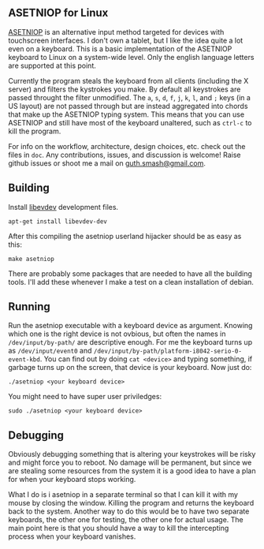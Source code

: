 ASETNIOP for Linux
------------------

[ASETNIOP](http://asetniop.com/) is an alternative input method targeted for devices with touchscreen interfaces.
I don't own a tablet, but I like the idea quite a lot even on a keyboard.
This is a basic implementation of the ASETNIOP keyboard to Linux on a system-wide level.
Only the english language letters are supported at this point.

Currently the program steals the keyboard from all clients (including the X server) and filters the kystrokes you make.
By default all keystrokes are passed throught the filter unmodified.
The `a`, `s`, `d`, `f`, `j`, `k`, `l`, and `;` keys (in a US layout) are not passed through but are instead aggregated into chords that make up the ASETNIOP typing system.
This means that you can use ASETNIOP and still have most of the keyboard unaltered, such as `ctrl-c` to kill the program.

For info on the workflow, architecture, design choices, etc. check out the files in `doc`.
Any contributions, issues, and discussion is welcome! Raise github issues or shoot me a mail on guth.smash@gmail.com.

Building
--------

Install [libevdev](https://www.freedesktop.org/wiki/Software/libevdev/) development files.

	apt-get install libevdev-dev

After this compiling the asetniop userland hijacker should be as easy as this:

	make asetniop

There are probably some packages that are needed to have all the building tools.
I'll add these whenever I make a test on a clean installation of debian.

Running
-------

Run the asetniop executable with a keyboard device as argument.
Knowing which one is the right device is not ovbious, but often the names in `/dev/input/by-path/` are descriptive enough.
For me the keyboard turns up as `/dev/input/event0` and `/dev/input/by-path/platform-i8042-serio-0-event-kbd`.
You can find out by doing `cat <device>` and typing something, if garbage turns up on the screen, that device is your keyboard.
Now just do:

	./asetniop <your keyboard device>

You might need to have super user priviledges:

	sudo ./asetniop <your keyboard device>

Debugging
---------

Obviously debugging something that is altering your keystrokes will be risky and might force you to reboot.
No damage will be permanent, but since we are stealing some resources from the system it is a good idea to have a plan for when your keyboard stops working.

What I do is i asetniop in a separate terminal so that I can kill it with my mouse by closing the window.
Killing the program and returns the keyboard back to the system.
Another way to do this would be to have two separate keyboards, the other one for testing, the other one for actual usage.
The main point here is that you should have a way to kill the intercepting process when your keyboard vanishes.

